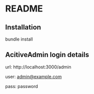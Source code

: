 # README

## Installation

bundle install


## AcitiveAdmin login details

url: http://localhost:3000/admin

user: admin@example.com

pass: password


